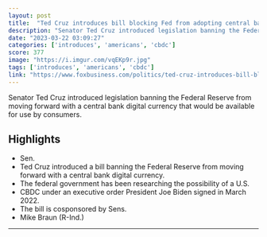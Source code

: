 ```yaml
---
layout: post
title:  "Ted Cruz introduces bill blocking Fed from adopting central bank digital currency"
description: "Senator Ted Cruz introduced legislation banning the Federal Reserve from moving forward with a central bank digital currency that would be available for use by consumers."
date: "2023-03-22 03:09:27"
categories: ['introduces', 'americans', 'cbdc']
score: 377
image: "https://i.imgur.com/vqEKp9r.jpg"
tags: ['introduces', 'americans', 'cbdc']
link: "https://www.foxbusiness.com/politics/ted-cruz-introduces-bill-blocking-fed-adopting-central-bank-digital-currency"
---
```


Senator Ted Cruz introduced legislation banning the Federal Reserve from moving forward with a central bank digital currency that would be available for use by consumers.

## Highlights

- Sen.
- Ted Cruz introduced a bill banning the Federal Reserve from moving forward with a central bank digital currency.
- The federal government has been researching the possibility of a U.S.
- CBDC under an executive order President Joe Biden signed in March 2022.
- The bill is cosponsored by Sens.
- Mike Braun (R-Ind.)

---

